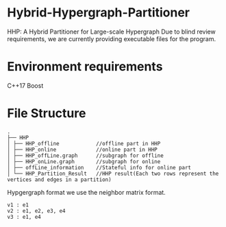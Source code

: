 # Hybrid-Hypergraph-Partitioner
HHP: A Hybrid Partitioner for Large-scale Hypergraph
Due to blind review requirements, we are currently providing executable files for the program.
# Environment requirements
C++17
Boost
# File Structure
```tree
.
├── HHP
│ ├── HHP_offline            //offline part in HHP
│ ├── HHP_online             //online part in HHP
│ ├── HHP_offLine.graph      //subgraph for offline
│ ├── HHP_onLine.graph       //subgraph for online
│ ├── offLine_information    //Stateful info for online part
│ └── HHP_Partition_Result   //HHP result(Each two rows represent the vertices and edges in a partition)
```
Hypgergraph format
we use the neighbor matrix format.
```
v1 : e1
v2 : e1, e2, e3, e4
v3 : e1, e4
```
